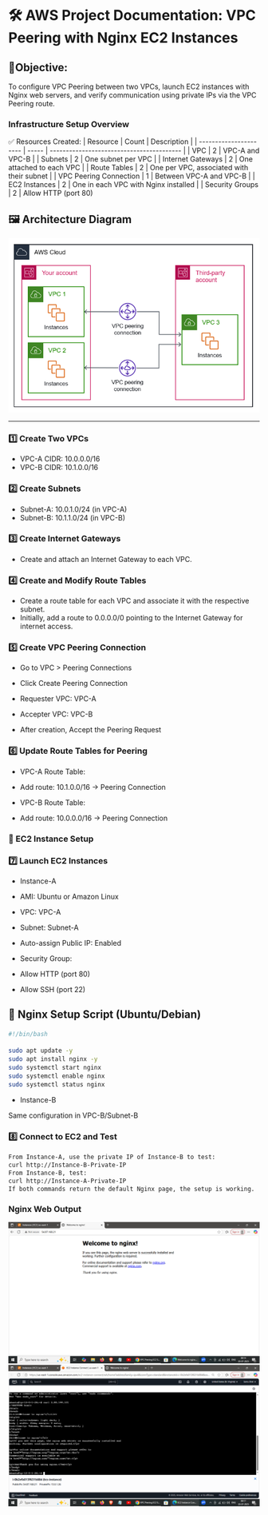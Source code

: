# 🛠️   AWS Project Documentation: VPC Peering with Nginx EC2 Instances

## 🎯Objective:

To configure VPC Peering between two VPCs, launch EC2 instances with Nginx web servers, and verify communication using private IPs via the VPC Peering route.

### Infrastructure Setup Overview
✅ Resources Created:
| Resource               | Count | Description                               |
| ---------------------- | ----- | ----------------------------------------- |
| VPC                    | 2     | VPC-A and VPC-B                           |
| Subnets                | 2     | One subnet per VPC                        |
| Internet Gateways      | 2     | One attached to each VPC                  |
| Route Tables           | 2     | One per VPC, associated with their subnet |
| VPC Peering Connection | 1     | Between VPC-A and VPC-B                   |
| EC2 Instances          | 2     | One in each VPC with Nginx installed      |
| Security Groups        | 2     | Allow HTTP (port 80)                   


## 🖼️ Architecture Diagram
![VPC Peering Architecture](images/p2_vpc-peering.png)

---

### 1️⃣  Create Two VPCs

+ VPC-A CIDR: 10.0.0.0/16
+ VPC-B CIDR: 10.1.0.0/16

### 2️⃣  Create Subnets

+ Subnet-A: 10.0.1.0/24 (in VPC-A)
+ Subnet-B: 10.1.1.0/24 (in VPC-B)

### 3️⃣  Create Internet Gateways

+ Create and attach an Internet Gateway to each VPC.

### 4️⃣  Create and Modify Route Tables
+ Create a route table for each VPC and associate it with the respective subnet.
+ Initially, add a route to 0.0.0.0/0 pointing to the Internet Gateway for internet access.

### 5️⃣  Create VPC Peering Connection

+ Go to VPC > Peering Connections
+ Click Create Peering Connection

+ Requester VPC: VPC-A
+ Accepter VPC: VPC-B

+ After creation, Accept the Peering Request

### 6️⃣  Update Route Tables for Peering

+ VPC-A Route Table:

+ Add route: 10.1.0.0/16 → Peering Connection

+ VPC-B Route Table:

+ Add route: 10.0.0.0/16 → Peering Connection

### 🚀  EC2 Instance Setup

### 7️⃣  Launch EC2 Instances

+ Instance-A
+ AMI: Ubuntu or Amazon Linux

+ VPC: VPC-A
+ Subnet: Subnet-A

+ Auto-assign Public IP: Enabled

+ Security Group:

+ Allow HTTP (port 80)

+ Allow SSH (port 22)

## 🔧 Nginx Setup Script (Ubuntu/Debian)

```bash
#!/bin/bash

sudo apt update -y
sudo apt install nginx -y
sudo systemctl start nginx
sudo systemctl enable nginx
sudo systemctl status nginx

```

+ Instance-B

Same configuration in VPC-B/Subnet-B

### 8️⃣  Connect to EC2 and Test
```
From Instance-A, use the private IP of Instance-B to test:
curl http://Instance-B-Private-IP
From Instance-B, test:
curl http://Instance-A-Private-IP
If both commands return the default Nginx page, the setup is working.

```
###  Nginx Web Output
![Nginx Web Output in Browser](images/Nginx_project.png)
![Nginx web output in terminal](images/nginx_terminal.png)
